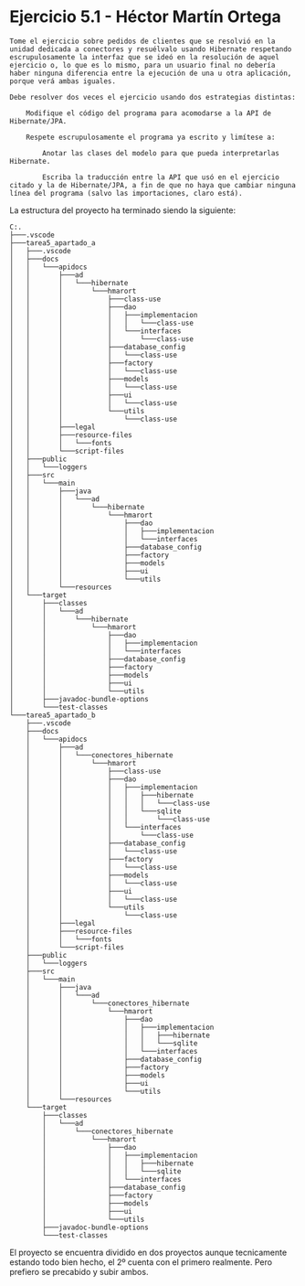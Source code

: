 # Ejercicio 5.1 - Héctor Martín Ortega

    Tome el ejercicio sobre pedidos de clientes que se resolvió en la unidad dedicada a conectores y resuélvalo usando Hibernate respetando escrupulosamente la interfaz que se ideó en la resolución de aquel ejercicio o, lo que es lo mismo, para un usuario final no debería haber ninguna diferencia entre la ejecución de una u otra aplicación, porque verá ambas iguales.

    Debe resolver dos veces el ejercicio usando dos estrategias distintas:

        Modifique el código del programa para acomodarse a la API de Hibernate/JPA.

        Respete escrupulosamente el programa ya escrito y limítese a:

            Anotar las clases del modelo para que pueda interpretarlas Hibernate.

            Escriba la traducción entre la API que usó en el ejercicio citado y la de Hibernate/JPA, a fin de que no haya que cambiar ninguna línea del programa (salvo las importaciones, claro está).

La estructura del proyecto ha terminado siendo la siguiente:
```
C:.
├───.vscode
├───tarea5_apartado_a
│   ├───.vscode
│   ├───docs
│   │   └───apidocs
│   │       ├───ad
│   │       │   └───hibernate
│   │       │       └───hmarort
│   │       │           ├───class-use
│   │       │           ├───dao
│   │       │           │   ├───implementacion
│   │       │           │   │   └───class-use
│   │       │           │   └───interfaces
│   │       │           │       └───class-use
│   │       │           ├───database_config
│   │       │           │   └───class-use
│   │       │           ├───factory
│   │       │           │   └───class-use
│   │       │           ├───models
│   │       │           │   └───class-use
│   │       │           ├───ui
│   │       │           │   └───class-use
│   │       │           └───utils
│   │       │               └───class-use
│   │       ├───legal
│   │       ├───resource-files
│   │       │   └───fonts
│   │       └───script-files
│   ├───public
│   │   └───loggers
│   ├───src
│   │   └───main
│   │       ├───java
│   │       │   └───ad
│   │       │       └───hibernate
│   │       │           └───hmarort
│   │       │               ├───dao
│   │       │               │   ├───implementacion
│   │       │               │   └───interfaces
│   │       │               ├───database_config
│   │       │               ├───factory
│   │       │               ├───models
│   │       │               ├───ui
│   │       │               └───utils
│   │       └───resources
│   └───target
│       ├───classes
│       │   └───ad
│       │       └───hibernate
│       │           └───hmarort
│       │               ├───dao
│       │               │   ├───implementacion
│       │               │   └───interfaces
│       │               ├───database_config
│       │               ├───factory
│       │               ├───models
│       │               ├───ui
│       │               └───utils
│       ├───javadoc-bundle-options
│       └───test-classes
└───tarea5_apartado_b
    ├───.vscode
    ├───docs
    │   └───apidocs
    │       ├───ad
    │       │   └───conectores_hibernate
    │       │       └───hmarort
    │       │           ├───class-use
    │       │           ├───dao
    │       │           │   ├───implementacion
    │       │           │   │   ├───hibernate
    │       │           │   │   │   └───class-use
    │       │           │   │   └───sqlite
    │       │           │   │       └───class-use
    │       │           │   └───interfaces
    │       │           │       └───class-use
    │       │           ├───database_config
    │       │           │   └───class-use
    │       │           ├───factory
    │       │           │   └───class-use
    │       │           ├───models
    │       │           │   └───class-use
    │       │           ├───ui
    │       │           │   └───class-use
    │       │           └───utils
    │       │               └───class-use
    │       ├───legal
    │       ├───resource-files
    │       │   └───fonts
    │       └───script-files
    ├───public
    │   └───loggers
    ├───src
    │   └───main
    │       ├───java
    │       │   └───ad
    │       │       └───conectores_hibernate
    │       │           └───hmarort
    │       │               ├───dao
    │       │               │   ├───implementacion
    │       │               │   │   ├───hibernate
    │       │               │   │   └───sqlite
    │       │               │   └───interfaces
    │       │               ├───database_config
    │       │               ├───factory
    │       │               ├───models
    │       │               ├───ui
    │       │               └───utils
    │       └───resources
    └───target
        ├───classes
        │   └───ad
        │       └───conectores_hibernate
        │           └───hmarort
        │               ├───dao
        │               │   ├───implementacion
        │               │   │   ├───hibernate
        │               │   │   └───sqlite
        │               │   └───interfaces
        │               ├───database_config
        │               ├───factory
        │               ├───models
        │               ├───ui
        │               └───utils
        ├───javadoc-bundle-options
        └───test-classes
```
El proyecto se encuentra dividido en dos proyectos aunque tecnicamente estando todo bien hecho, el 2º cuenta con el primero realmente. Pero prefiero se precabido y subir ambos.